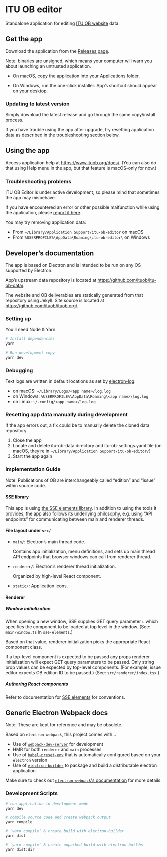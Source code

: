 # ITU OB editor

Standalone application for editing [ITU OB website](https://ituob.org) data.

## Get the app

Download the application from the [Releases page](https://github.com/ituob/itu-ob-editor/releases/).

Note: binaries are unsigned, which means your computer will warn you about launching an untrusted application.

* On macOS, copy the application into your Applications folder.

* On Windows, run the one-click installer. App’s shortcut should appear on your desktop.

### Updating to latest version

Simply download the latest release and go through the same copy/install process.

If you have trouble using the app after upgrade, try resetting application data
as described in the troubleshooting section below.

## Using the app

Access application help at https://www.ituob.org/docs/.
(You can also do that using Help menu in the app, but that feature is macOS-only for now.)

### Troubleshooting problems

ITU OB Editor is under active development, so please mind that sometimes the app may misbehave.

If you have encountered an error or other possible malfunction while using the application,
please [report it here](https://github.com/ituob/itu-ob-editor/issues/new/choose).

You may try removing application data:

* From `~/Library/Application Support/itu-ob-editor` on macOS
* From `%USERPROFILE%\AppData\Roaming\itu-ob-editor\` on Windows

## Developer’s documentation

The app is based on Electron and is intended to be run on any OS supported by Electron.

App’s upstream data repository is located at https://github.com/ituob/itu-ob-data/.

The website and OB deliverables are statically generated from that repository using Jekyll.
Site source is located at https://github.com/ituob/ituob.org/.

### Setting up

You’ll need Node & Yarn.

```bash
# Install dependencies
yarn

# Run development copy
yarn dev
```

### Debugging

Text logs are written in default locations as set
by [electron-log](https://github.com/megahertz/electron-log/tree/v3.0.9):

* on macOS: `~/Library/Logs/<app name>/log.log`
* on Windows: `%USERPROFILE%\AppData\Roaming\<app name>\log.log`
* on Linux: `~/.config/<app name>/log.log`

### Resetting app data manually during development

If the app errors out, a fix could be to manually delete the cloned data repository.

1. Close the app
2. Locate and delete itu-ob-data directory and itu-ob-settings.yaml file
   (on macOS, they’re in `~/Library/Application Support/itu-ob-editor/`)
3. Start the app again

### Implementation Guide

Note: Publications of OB are interchangeably called “edition” and “issue” within source code.

#### SSE library

This app is using [the SSE elements library](https://github.com/riboseinc/sse-elements).
In addition to using the tools it provides, the app also follows its underlying philosophy,
e.g. using “API endpoints” for communicating between main and renderer threads.

#### File layout under `src/`

* `main/`: Electron’s main thread code.

  Contains app initialization, menu definitions, and sets up main thread API endpoints
  that browser windows can call from renderer thread.

* `renderer/`: Electron’s renderer thread initialization.

  Organized by high-level React component.

* `static/`: Application icons.

#### Renderer

##### Window initialization

When opening a new window, SSE supplies GET query parameter `c`
which specifies the component to be loaded at top level in the window.
(See: `main/window.ts` in `sse-elements`.)

Based on that value, renderer initialization picks
the appropriate React component class.

If a top-level component is expected to be passed any props
renderer initialization will expect GET query parameters to be passed.
Only string prop values can be expected by top-level components.
(For example, issue editor expects OB edition ID to be passed.)
(See: `src/renderer/index.tsx`.)

##### Authoring React components

Refer to documentation for [SSE elements](https://github.com/riboseinc/sse-elements/)
for conventions.

## Generic Electron Webpack docs

Note: These are kept for reference and may be obsolete.

Based on `electron-webpack`, this project comes with...

* Use of [`webpack-dev-server`](https://github.com/webpack/webpack-dev-server) for development
* HMR for both `renderer` and `main` processes
* Use of [`babel-preset-env`](https://github.com/babel/babel-preset-env) that is automatically configured based on your `electron` version
* Use of [`electron-builder`](https://github.com/electron-userland/electron-builder) to package and build a distributable electron application

Make sure to check out [`electron-webpack`'s documentation](https://webpack.electron.build/) for more details.

### Development Scripts

```bash
# run application in development mode
yarn dev

# compile source code and create webpack output
yarn compile

# `yarn compile` & create build with electron-builder
yarn dist

# `yarn compile` & create unpacked build with electron-builder
yarn dist:dir
```
